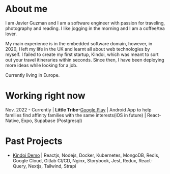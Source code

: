 # About me

I am Javier Guzman and I am a software engineer with passion for traveling, photography and reading. I like jogging in the morning and I am a coffee/tea lover.

My main experience is in the embedded software domain, however, in 2020, I left my life in the UK and learnt all about web technologies by myself. I failed to create my first startup, Kindoi, which was meant to sort out your travel itineraries within seconds. Since then, I have been deploying more ideas while looking for a job.

Currently living in Europe.

# Working right now

Nov. 2022 - Currently | **Little Tribe**-[Google Play](https://play.google.com/store/apps/details?id=app.littletribe) | Android App to help families find affinity families with the same interests(iOS in future) | React-Native, Expo, Supabase (Postgresql)

# Past Projects

* [Kindoi Demo](https://www.youtube.com/watch?v=GEFlbBDr_Rw) | Reactjs, Nodejs, Docker, Kubernetes, MongoDB, Redis, Google Cloud, Gitlab CI/CD, Nginx, Storybook, Jest, Redux, React-Query, Nextjs, Tailwind, Strapi
